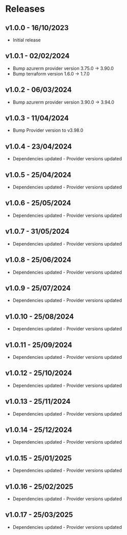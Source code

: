 # Releases

## v1.0.0 - 16/10/2023

* Initial release

## v1.0.1 - 02/02/2024

* Bump azurerm provider version 3.75.0 -> 3.90.0
* Bump terraform version 1.6.0 -> 1.7.0

## v1.0.2 - 06/03/2024

* Bump azurerm provider version 3.90.0 -> 3.94.0

## v1.0.3 - 11/04/2024

* Bump Provider version to v3.98.0

## v1.0.4 - 23/04/2024

* Dependencies updated - Provider versions updated

## v1.0.5 - 25/04/2024

* Dependencies updated - Provider versions updated

## v1.0.6 - 25/05/2024

* Dependencies updated - Provider versions updated

## v1.0.7 - 31/05/2024

* Dependencies updated - Provider versions updated

## v1.0.8 - 25/06/2024

* Dependencies updated - Provider versions updated

## v1.0.9 - 25/07/2024

* Dependencies updated - Provider versions updated

## v1.0.10 - 25/08/2024

* Dependencies updated - Provider versions updated

## v1.0.11 - 25/09/2024

* Dependencies updated - Provider versions updated

## v1.0.12 - 25/10/2024

* Dependencies updated - Provider versions updated

## v1.0.13 - 25/11/2024

* Dependencies updated - Provider versions updated

## v1.0.14 - 25/12/2024

* Dependencies updated - Provider versions updated

## v1.0.15 - 25/01/2025

* Dependencies updated - Provider versions updated

## v1.0.16 - 25/02/2025

* Dependencies updated - Provider versions updated

## v1.0.17 - 25/03/2025

* Dependencies updated - Provider versions updated
